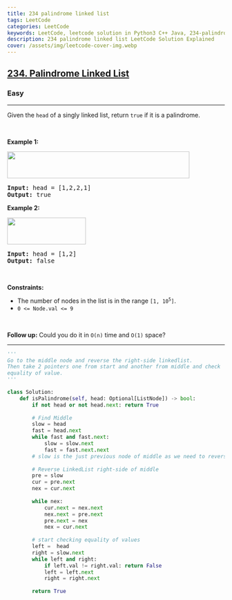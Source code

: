 ```yaml
---
title: 234 palindrome linked list
tags: LeetCode
categories: LeetCode
keywords: LeetCode, leetcode solution in Python3 C++ Java, 234-palindrome-linked-list solution
description: 234 palindrome linked list LeetCode Solution Explained
cover: /assets/img/leetcode-cover-img.webp
---
```



<h2><a href="https://leetcode.com/problems/palindrome-linked-list/">234. Palindrome Linked List</a></h2><h3>Easy</h3><hr><div><p>Given the <code>head</code> of a singly linked list, return <code>true</code> if it is a palindrome.</p>

<p>&nbsp;</p>
<p><strong>Example 1:</strong></p>
<img alt="" src="https://assets.leetcode.com/uploads/2021/03/03/pal1linked-list.jpg" style="width: 422px; height: 62px;">
<pre><strong>Input:</strong> head = [1,2,2,1]
<strong>Output:</strong> true
</pre>

<p><strong>Example 2:</strong></p>
<img alt="" src="https://assets.leetcode.com/uploads/2021/03/03/pal2linked-list.jpg" style="width: 182px; height: 62px;">
<pre><strong>Input:</strong> head = [1,2]
<strong>Output:</strong> false
</pre>

<p>&nbsp;</p>
<p><strong>Constraints:</strong></p>

<ul>
	<li>The number of nodes in the list is in the range <code>[1, 10<sup>5</sup>]</code>.</li>
	<li><code>0 &lt;= Node.val &lt;= 9</code></li>
</ul>

<p>&nbsp;</p>
<strong>Follow up:</strong> Could you do it in <code>O(n)</code> time and <code>O(1)</code> space?</div>

---




```python
'''
Go to the middle node and reverse the right-side linkedlist.
Then take 2 pointers one from start and another from middle and check
equality of value.
'''

class Solution:
    def isPalindrome(self, head: Optional[ListNode]) -> bool:
        if not head or not head.next: return True
        
        # Find Middle       
        slow = head
        fast = head.next
        while fast and fast.next:
            slow = slow.next
            fast = fast.next.next
        # slow is the just previous node of middle as we need to reverse the Linkedlist also
        
        # Reverse LinkedList right-side of middle
        pre = slow
        cur = pre.next
        nex = cur.next
        
        while nex:
            cur.next = nex.next
            nex.next = pre.next
            pre.next = nex
            nex = cur.next
        
        # start checking equality of values
        left =  head
        right = slow.next
        while left and right:
            if left.val != right.val: return False
            left = left.next
            right = right.next
        
        return True
```
